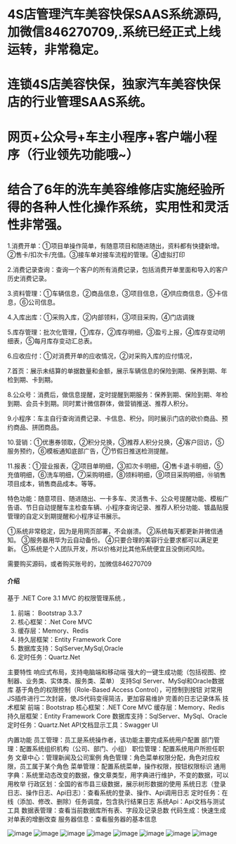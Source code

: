 # 4S店管理汽车美容快保SAAS系统源码,加微信846270709,.系统已经正式上线运转，非常稳定。
# 连锁4S店美容快保，独家汽车美容快保店的行业管理SAAS系统。
# 网页+公众号+车主小程序+客户端小程序（行业领先功能哦~）
# 结合了6年的洗车美容维修店实施经验所得的各种人性化操作系统，实用性和灵活性非常强。

1.消费开单：①项目单操作简单，有随意项目和随进随出，资料都有快捷新增。②售卡/扣次卡/充值。③接车单对接车流程的管理。④虚拟打印

2.消费记录查询：查询一个客户的所有消费记录，包括消费开单里面和导入的客户历史消费记录。

3.资料管理：①车辆信息，②商品信息，③项目信息，④供应商信息，⑤卡信息，⑥公司信息。

4.入库出库：①采购入库，②内部领料，③项目采购，④门店调拨

5.库存管理：批次化管理，①库存，②库存明细，③盈亏上报，④库存变动明细表，⑤每月库存变动汇总表。

6.应收应付：①对消费开单的应收情况，②对采购入库的应付情况，

7.首页：展示未结算的单据数量和金额，展示车辆信息的保险到期、保养到期、年检到期、卡到期。

8.公众号：消费后，做信息提醒，定时提醒到期服务：保养到期、保险到期、年检到期、会员卡到期。同时累计微信群体，做营销推送、推荐人积分。

9.小程序：车主自行查询消费记录、卡信息、积分。同时展示门店的砍价商品、预约商品、拼团商品。

10.营销：①优惠券领取，②积分兑换，③推荐人积分兑换，④客户回访，⑤服务预约，⑥模板通知底部广告，⑦节假日推送检测提醒。

11.报表：①营业报表，②项目单明细，③扣次卡明细，④售卡退卡明细，⑤充值明细，⑥洗车明细，⑦采购明细，⑧领料明细，⑨项目采购明细，⑩销售项目成本，销售商品成本。等等。

特色功能：随意项目、随进随出、一卡多车、灵活售卡、公众号提醒功能、模板广告语、节日自动提醒车主检查车辆、小程序查询记录、推荐人积分功能、镀晶贴膜管理的自定义到期提醒和小程序证书展示。


①系统非常稳定，因为是用网页部署，不会崩溃。
②系统每天都更新并微信通知。
③服务器用华为云自动备份。
④只要合理的美容行业要求都可以满足更新。
⑤系统是个人团队开发，所以价格对比其他系统便宜且没倒闭风险。


需要购买源码，或者购买账号的，加微信846270709


#### 介绍
基于 .NET Core 3.1 MVC 的权限管理系统.，
1. 前端： Bootstrap 3.3.7
2. 核心框架：.Net Core MVC
3. 缓存层：Memory、Redis
4. 持久层框架：Entity Framework Core
5. 数据库支持：SqlServer,MySql,Oracle
6. 定时任务：Quartz.Net

主要特性
响应式布局，支持电脑端和移动端
强大的一键生成功能（包括视图、控制器、业务类、实体类、服务类、菜单）
支持Sql Server、MySql和Oracle数据库
基于角色的权限控制（Role-Based Access Control），可控制到按钮
对常用JS插件进行二次封装，使JS代码变得简洁，更加容易维护
完善的日志记录体系
技术框架
前端：Bootstrap
核心框架：.NET Core MVC
缓存层：Memory、Redis
持久层框架：Entity Framework Core
数据库支持：SqlServer、MySql、Oracle
定时任务：Quartz.Net
API文档显示工具：Swagger UI

内置功能
员工管理：员工是系统操作者，该功能主要完成系统用户配置
部门管理：配置系统组织机构（公司、部门、小组）
职位管理：配置系统用户所担任职务
文章中心：管理新闻及公司案例
角色管理：角色菜单权限分配，角色对应权限，员工属于某个角色
菜单管理：配置系统菜单，操作权限，按钮权限标识
通用字典：系统里动态改变的数据，像文章类型，用字典进行维护，不变的数据，可以用枚举
行政区划：全国的省市县三级数据，展示树形数据的使用
系统日志（登录日志、操作日志、Api日志）：查看系统的登录、操作、Api调用日志
定时任务：在线（添加、修改、删除）任务调度，包含执行结果日志
系统Api：Api文档与测试工具
数据表管理：查看当前数据库所有表、字段及记录总数
代码生成：快速生成对单表的增删改查
服务器信息：查看服务器的基本信息

![image](https://user-images.githubusercontent.com/63382018/113399576-0408cc00-93d3-11eb-934f-5742d09765b0.png)
![image](https://user-images.githubusercontent.com/63382018/113399598-0e2aca80-93d3-11eb-950c-f92c2dbda989.png)
![image](https://user-images.githubusercontent.com/63382018/113399610-12ef7e80-93d3-11eb-83d1-6c3580eb7207.png)
![image](https://user-images.githubusercontent.com/63382018/113399628-1a168c80-93d3-11eb-8d1d-953a9973b751.png)
![image](https://user-images.githubusercontent.com/63382018/113399650-213d9a80-93d3-11eb-93a4-67292d076fed.png)
![image](https://user-images.githubusercontent.com/63382018/113399661-239ff480-93d3-11eb-8679-17620983abcc.png)
![image](https://user-images.githubusercontent.com/63382018/113399669-269ae500-93d3-11eb-8f2a-4bcd20703d4d.png)
![image](https://user-images.githubusercontent.com/63382018/113399720-416d5980-93d3-11eb-9a70-d69b4f6af3ec.png)


